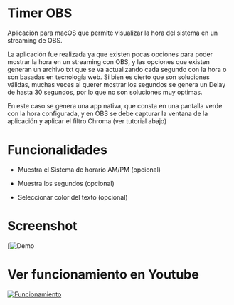 
# Timer OBS

Aplicación para macOS que permite visualizar la hora del sistema en un streaming de OBS.

La aplicación fue realizada ya que existen pocas opciones para poder mostrar la hora en un streaming con OBS, y las opciones que existen generan un archivo txt que se va actualizando cada segundo con la hora o son basadas en tecnología web. Si bien es cierto que son soluciones válidas, muchas veces al querer mostrar los segundos se genera un Delay de hasta 30 segundos, por lo que no son soluciones muy optimas.

En este caso se genera una app nativa, que consta en una pantalla verde con la hora configurada, y en OBS se debe capturar la ventana de la aplicación y aplicar el filtro Chroma (ver tutorial abajo)
  

# Funcionalidades

* Muestra el Sistema de horario AM/PM (opcional)

* Muestra los segundos (opcional)

* Seleccionar color del texto (opcional)

  

# Screenshot

[![Demo](https://i.imgur.com/CqebN8b.gif)

# Ver funcionamiento en Youtube
[![Funcionamiento](https://img.youtube.com/vi/X-DK90VkmhQ/0.jpg)](https://www.youtube.com/watch?v=X-DK90VkmhQ)
